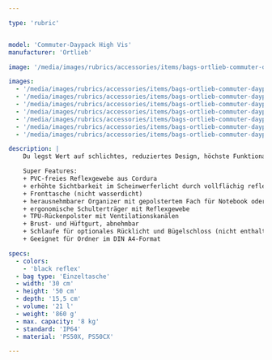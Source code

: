 ```yaml
---

type: 'rubric'


model: 'Commuter-Daypack High Vis'
manufacturer: 'Ortlieb'

image: '/media/images/rubrics/accessories/items/bags-ortlieb-commuter-daypack-high-vis_01.jpg'

images:
  - '/media/images/rubrics/accessories/items/bags-ortlieb-commuter-daypack-high-vis_02.jpg'
  - '/media/images/rubrics/accessories/items/bags-ortlieb-commuter-daypack-high-vis_03.jpg'
  - '/media/images/rubrics/accessories/items/bags-ortlieb-commuter-daypack-high-vis_04.jpg'
  - '/media/images/rubrics/accessories/items/bags-ortlieb-commuter-daypack-high-vis_05.jpg'
  - '/media/images/rubrics/accessories/items/bags-ortlieb-commuter-daypack-high-vis_06.jpg'
  - '/media/images/rubrics/accessories/items/bags-ortlieb-commuter-daypack-high-vis_07.jpg'
  - '/media/images/rubrics/accessories/items/bags-ortlieb-commuter-daypack-high-vis_08.jpg'

description: |
    Du legst Wert auf schlichtes, reduziertes Design, höchste Funktionalität und willst zugleich bei Dunkelheit bestmöglich gesehen werden? Dann solltest du in den Commuter-Daypack High Visibility investieren. Das PVC-freie Reflexgewebe aus Cordura hat den Look und die Haptik von edlem Stoff – ist jedoch zu 100 Prozent wasserdicht und bietet erhöhte Sicherheit, da es im Scheinwerferlicht vollflächig reflektiert. Das leuchtstarke Reflexgarn ist in der kompletten Tasche eingewebt – auch in die Schulterträger. Somit hast du bei Dunkelheit, Dämmerung und schlechten Witterungsverhältnissen im Straßenverkehr einen 360° Schutz, weil dein Rucksack rundum reflektiert und du für die anderen Verkehrsteilnehmer von allen Seiten gut sichtbar bist. Der urbane Stadtrucksack eignet sich perfekt für Schüler, Studenten und Fahrrad-Pendler, die auch während der dunklen Herbst- und Wintermonate frühmorgens und abends unterwegs sind. Der praktische Rollverschluss mit Verschlusshaken erlaubt einen schnellen Zugriff auf das große Innenfach, das zusätzlich mit einem gepolsterten Fach für Notebook oder Tablet ausgestattet ist. Das weiche, aber weichmacherfreie Rückenpolster aus TPU und die ergonomischen Schulterträger sorgen für einen guten Sitz und bequemen Tragekomfort. Hüftgurt und Brustgurt (beide abnehmbar) geben zusätzliche Stabilität.

    Super Features:
    + PVC-freies Reflexgewebe aus Cordura
    + erhöhte Sichtbarkeit im Scheinwerferlicht durch vollflächig reflektierendes Gewebe
    + Fronttasche (nicht wasserdicht)
    + herausnehmbarer Organizer mit gepolstertem Fach für Notebook oder mobile Endgeräte
    + ergonomische Schulterträger mit Reflexgewebe
    + TPU-Rückenpolster mit Ventilationskanälen
    + Brust- und Hüftgurt, abnehmbar
    + Schlaufe für optionales Rücklicht und Bügelschloss (nicht enthalten)
    + Geeignet für Ordner im DIN A4-Format

specs:
  - colors: 
    - 'black reflex'
  - bag type: 'Einzeltasche'
  - width: '30 cm'
  - height: '50 cm'
  - depth: '15,5 cm'
  - volume: '21 l'
  - weight: '860 g'
  - max. capacity: '8 kg'
  - standard: 'IP64'
  - material: 'PS50X, PS50CX'

---
```

